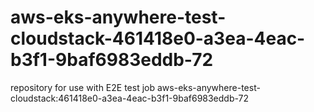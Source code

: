 # aws-eks-anywhere-test-cloudstack-461418e0-a3ea-4eac-b3f1-9baf6983eddb-72
repository for use with E2E test job aws-eks-anywhere-test-cloudstack:461418e0-a3ea-4eac-b3f1-9baf6983eddb-72
